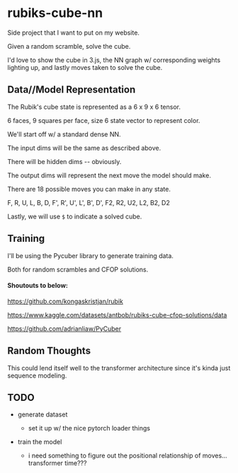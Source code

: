 # rubiks-cube-nn

Side project that I want to put on my website.

Given a random scramble, solve the cube.

I'd love to show the cube in 3.js, the NN graph w/ corresponding weights lighting up, and lastly moves taken to solve the cube.

## Data//Model Representation

The Rubik's cube state is represented as a 6 x 9 x 6 tensor.

6 faces, 9 squares per face, size 6 state vector to represent color.

We'll start off w/ a standard dense NN.

The input dims will be the same as described above.

There will be hidden dims -- obviously.

The output dims will represent the next move the model should make.

There are 18 possible moves you can make in any state.

F, R, U, L, B, D, F', R', U', L', B', D', F2, R2, U2, L2, B2, D2

Lastly, we will use `$` to indicate a solved cube.

## Training

I'll be using the Pycuber library to generate training data.

Both for random scrambles and CFOP solutions.

#### Shoutouts to below:

https://github.com/kongaskristjan/rubik

https://www.kaggle.com/datasets/antbob/rubiks-cube-cfop-solutions/data

https://github.com/adrianliaw/PyCuber

## Random Thoughts

This could lend itself well to the transformer architecture since it's kinda just sequence modeling.

## TODO

<!-- - convert pycube object to state representation -->

- generate dataset
    <!-- - state to next move -- then next state to next move -- 'til the cube is solved -->
    - set it up w/ the nice pytorch loader things

- train the model
    - i need something to figure out the positional relationship of moves... transformer time???